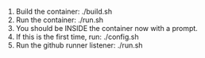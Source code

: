 1. Build the container: ./build.sh
1. Run the container: ./run.sh
1. You should be INSIDE the container now with a prompt.
1. If this is the first time, run: ./config.sh
1. Run the github runner listener: ./run.sh
